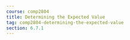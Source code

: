 ```yaml
---
course: comp2804
title: Determining the Expected Value
tag: comp2804-determining-the-expected-value
section: 6.7.1
---
```

